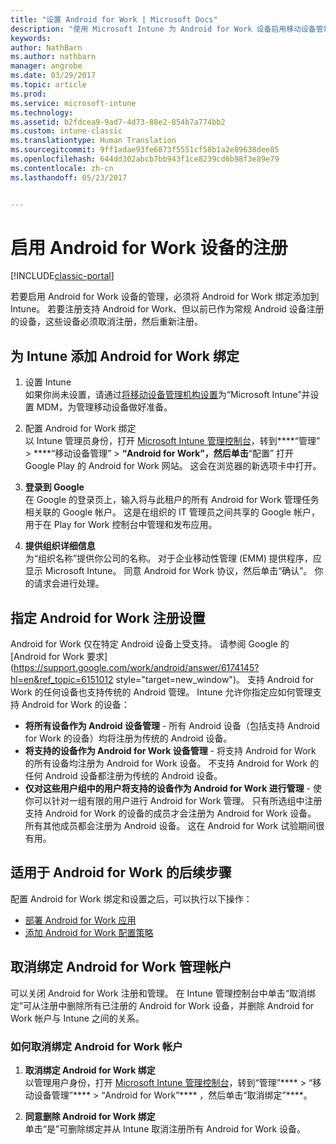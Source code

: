 ```yaml
---
title: "设置 Android for Work | Microsoft Docs"
description: "使用 Microsoft Intune 为 Android for Work 设备启用移动设备管理 (MDM)。"
keywords: 
author: NathBarn
ms.author: nathbarn
manager: angrobe
ms.date: 03/29/2017
ms.topic: article
ms.prod: 
ms.service: microsoft-intune
ms.technology: 
ms.assetid: b2fdcea9-9ad7-4d73-88e2-854b7a774bb2
ms.custom: intune-classic
ms.translationtype: Human Translation
ms.sourcegitcommit: 9ff1adae93fe6873f5551cf58b1a2e89638dee85
ms.openlocfilehash: 644dd302abcb7bb943f1ce8239cd6b98f3e89e79
ms.contentlocale: zh-cn
ms.lasthandoff: 05/23/2017


---
```


# <a name="enable-enrollment-of-android-for-work-devices"></a>启用 Android for Work 设备的注册

[!INCLUDE[classic-portal](../includes/classic-portal.md)]

若要启用 Android for Work 设备的管理，必须将 Android for Work 绑定添加到 Intune。 若要注册支持 Android for Work、但以前已作为常规 Android 设备注册的设备，这些设备必须取消注册，然后重新注册。

## <a name="add-android-for-work-binding-for-intune"></a>为 Intune 添加 Android for Work 绑定

1. 设置 Intune<br>
如果你尚未设置，请通过[将移动设备管理机构设置](/intune-classic/get-started/start-with-a-paid-subscription-to-microsoft-intune-step-8#enable-device-enrollment)为“Microsoft Intune”并设置 MDM，为管理移动设备做好准备。

2. 配置 Android for Work 绑定<br>
   以 Intune 管理员身份，打开 [Microsoft Intune 管理控制台](https://manage.microsoft.com)，转到****“管理” &gt; ****“移动设备管理” &gt; ****“Android for Work”，然后单击****“配置” 打开 Google Play 的 Android for Work 网站。  这会在浏览器的新选项卡中打开。

3. **登录到 Google**<br>
   在 Google 的登录页上，输入将与此租户的所有 Android for Work 管理任务相关联的 Google 帐户。 这是在组织的 IT 管理员之间共享的 Google 帐户，用于在 Play for Work 控制台中管理和发布应用。

4. **提供组织详细信息**<br>
   为“组织名称”提供你公司的名称。 对于企业移动性管理 (EMM) 提供程序，应显示 Microsoft Intune。 同意 Android for Work 协议，然后单击“确认”。 你的请求会进行处理。

## <a name="specify-android-for-work-enrollment-settings"></a>指定 Android for Work 注册设置
   Android for Work 仅在特定 Android 设备上受支持。 请参阅 Google 的 [Android for Work 要求](https://support.google.com/work/android/answer/6174145?hl=en&ref_topic=6151012 style="target=new_window")。  支持 Android for Work 的任何设备也支持传统的 Android 管理。  Intune 允许你指定应如何管理支持 Android for Work 的设备：

   - **将所有设备作为 Android 设备管理** - 所有 Android 设备（包括支持 Android for Work 的设备）均将注册为传统的 Android 设备。
   - **将支持的设备作为 Android for Work 设备管理** - 将支持 Android for Work 的所有设备均注册为 Android for Work 设备。 不支持 Android for Work 的任何 Android 设备都注册为传统的 Android 设备。
   - **仅对这些用户组中的用户将支持的设备作为 Android for Work 进行管理** - 使你可以针对一组有限的用户进行 Android for Work 管理。 只有所选组中注册支持 Android for Work 的设备的成员才会注册为 Android for Work 设备。 所有其他成员都会注册为 Android 设备。 这在 Android for Work 试验期间很有用。

## <a name="next-steps-for-android-for-work"></a>适用于 Android for Work 的后续步骤
配置 Android for Work 绑定和设置之后，可以执行以下操作：
- [部署 Android for Work 应用](android-for-work-apps.md)
- [添加 Android for Work 配置策略](android-for-work-policy-settings-in-microsoft-intune.md)

## <a name="unbinding-your-android-for-work-administrative-account"></a>取消绑定 Android for Work 管理帐户

可以关闭 Android for Work 注册和管理。 在 Intune 管理控制台中单击“取消绑定”可从注册中删除所有已注册的 Android for Work 设备，并删除 Android for Work 帐户与 Intune 之间的关系。

### <a name="how-to-unbind-an-android-for-work-account"></a>如何取消绑定 Android for Work 帐户

1. **取消绑定 Android for Work 绑定**<br>
   以管理用户身份，打开 [Microsoft Intune 管理控制台](https://manage.microsoft.com)，转到“管理”**** &gt; “移动设备管理”**** &gt; “Android for Work”**** ，然后单击“取消绑定”****。

2. **同意删除 Android for Work 绑定**<br>
  单击“是”可删除绑定并从 Intune 取消注册所有 Android for Work 设备。

